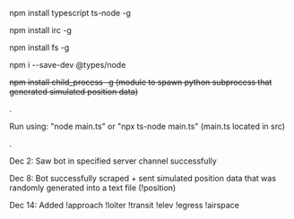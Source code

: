 npm install typescript ts-node -g

npm install irc -g

npm install fs -g

npm i --save-dev @types/node

~~npm install child_process -g (module to spawn python subprocess that generated simulated position data)~~

.

Run using: "node main.ts" or "npx ts-node main.ts" (main.ts located in src)

.

Dec 2: Saw bot in specified server channel successfully

Dec 8: Bot successfully scraped + sent simulated position data that was randomly generated into a text file (!position)

Dec 14: Added !approach !loiter !transit !elev !egress !airspace
